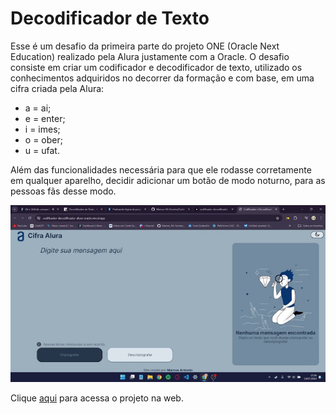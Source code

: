 # Decodificador de Texto

Esse é um desafio da primeira parte do projeto ONE (Oracle Next Education) realizado pela Alura justamente com a Oracle.
O desafio consiste em criar um codificador e decodificador de texto, utilizado os conhecimentos adquiridos no decorrer da formação e com base, em uma cifra criada pela Alura:
- a = ai;
- e = enter;
- i = imes;
- o = ober;
- u = ufat.

Além das funcionalidades necessária para que ele rodasse corretamente em qualquer aparelho, decidir adicionar um botão de modo noturno, para as pessoas fãs desse modo.

![Funcionamento](https://raw.githubusercontent.com/Marcos-AA-Ferreira/Codificador-Decodificador-Alura-Oracle-/main/src/assets/2024-07-19%2015-56-11%20(online-video-cutter.com).gif)

Clique [aqui](https://vercel.com/marcos-aa-ferreiras-projects/codificador-decodificador-alura-oracle/CxJzN1JnyS7bZUehi3g7JTjn5ki4) para acessa o projeto na web.
